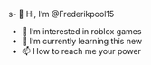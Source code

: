 s- 👋 Hi, I’m @Frederikpool15
- 👀 I’m interested in roblox games
- 🌱 I’m currently learning this new 
- 📫 How to reach me your power

<!---
Frederikpool15/Frederikpool15 is a ✨ special ✨ repository because its `README.md` (this file) appears on your GitHub profile.
You can click the Preview link to take a look at your changes.
--->
